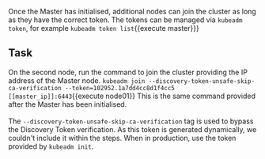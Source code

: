 Once the Master has initialised, additional nodes can join the cluster as long as they have the correct token. The tokens can be managed via `kubeadm token`, for example `kubeadm token list`{{execute master}}}

## Task

On the second node, run the command to join the cluster providing the IP address of the Master node.
`kubeadm join --discovery-token-unsafe-skip-ca-verification --token=102952.1a7dd4cc8d1f4cc5 [[master_ip]]:6443`{{execute node01}}
This is the same command provided after the Master has been initialised.<br>
<br>
The `--discovery-token-unsafe-skip-ca-verification` tag is used to bypass the Discovery Token verification. As this token is generated dynamically, we couldn't include it within the steps. When in production, use the token provided by `kubeadm init`.
